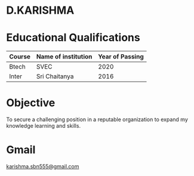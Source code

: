 # D.KARISHMA

# Educational Qualifications

Course | Name of institution | Year of Passing
--- | --- | --- 
Btech | SVEC | 2020
Inter | Sri Chaitanya | 2016

# Objective
To secure a challenging position in a reputable organization to expand my knowledge learning and skills.

# Gmail
karishma.sbn555@gmail.com


